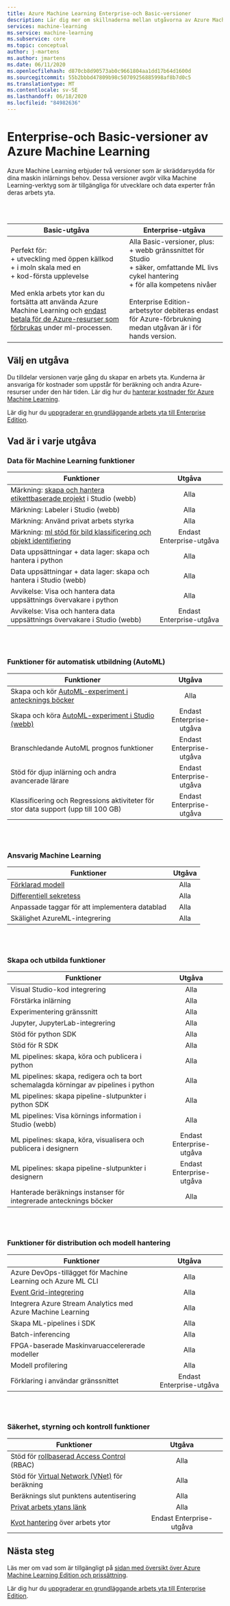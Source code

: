```yaml
---
title: Azure Machine Learning Enterprise-och Basic-versioner
description: Lär dig mer om skillnaderna mellan utgåvorna av Azure Machine Learning.
services: machine-learning
ms.service: machine-learning
ms.subservice: core
ms.topic: conceptual
author: j-martens
ms.author: jmartens
ms.date: 06/11/2020
ms.openlocfilehash: d870cb8d90573ab0c9661804aa1dd17b64d1600d
ms.sourcegitcommit: 55b2bbbd47809b98c50709256885998af8b7d0c5
ms.translationtype: MT
ms.contentlocale: sv-SE
ms.lasthandoff: 06/18/2020
ms.locfileid: "84982636"
---
```

# <a name="enterprise-and-basic-editions-of-azure-machine-learning"></a>Enterprise-och Basic-versioner av Azure Machine Learning 

Azure Machine Learning erbjuder två versioner som är skräddarsydda för dina maskin inlärnings behov. Dessa versioner avgör vilka Machine Learning-verktyg som är tillgängliga för utvecklare och data experter från deras arbets yta.

<br/>
<br/>

| Basic-utgåva | Enterprise-utgåva                 |
|------------------------------------------------------------------------------------|-----------|
|Perfekt för: <br/>+ utveckling med öppen källkod <br/>+ i moln skala med en<br/>+ kod-första upplevelse <br/><br/>Med enkla arbets ytor kan du fortsätta att använda Azure Machine Learning och [endast betala för de Azure-resurser som förbrukas](concept-plan-manage-cost.md) under ml-processen. |Alla Basic-versioner, plus:<br/>+ webb gränssnittet för Studio <br/>+ säker, omfattande ML livs cykel hantering <br/>+ för alla kompetens nivåer<br/><br/>Enterprise Edition-arbetsytor debiteras endast för Azure-förbrukning medan utgåvan är i för hands version. |

## <a name="choose-an-edition"></a>Välj en utgåva

Du tilldelar versionen varje gång du skapar en arbets yta. Kunderna är ansvariga för kostnader som uppstår för beräkning och andra Azure-resurser under den här tiden. Lär dig hur du [hanterar kostnader för Azure Machine Learning](concept-plan-manage-cost.md).

Lär dig hur du [uppgraderar en grundläggande arbets yta till Enterprise Edition](how-to-manage-workspace.md#upgrade). 

## <a name="whats-in-each-edition"></a>Vad är i varje utgåva

### <a name="data-for-machine-learning-capabilities"></a>Data för Machine Learning funktioner  

| Funktioner                     | Utgåva                 |
|------------------------------------------------------------------------------------|:-----------:|
| Märkning: [skapa och hantera etikettbaserade projekt](tutorial-labeling.md) i Studio (webb)                                                | Alla                     |
| Märkning: Labeler i Studio (webb)                                    | Alla                     |
| Märkning: Använd privat arbets styrka                               | Alla                     |
| Märkning: [ml stöd för bild klassificering och objekt identifiering](how-to-label-images.md)                  | Endast Enterprise-utgåva |
| Data uppsättningar + data lager: skapa och hantera i python                       | Alla                     |
| Data uppsättningar + data lager: skapa och hantera i Studio (webb)                         | Alla                     |
| Avvikelse: Visa och hantera data uppsättnings övervakare i python                           | Alla                     |
| Avvikelse: Visa och hantera data uppsättnings övervakare i Studio (webb)                            | Endast Enterprise-utgåva |


<br/>
<br/>

### <a name="automated-training-capabilities-automl"></a>Funktioner för automatisk utbildning (AutoML)

| Funktioner    | Utgåva                 |
|------------------------------------------------------------------------------------|:-----------:|
| Skapa och kör [AutoML-experiment i antecknings böcker](how-to-configure-auto-train.md)               | Alla                     |
| Skapa och köra [AutoML-experiment i Studio (webb)](how-to-use-automated-ml-for-ml-models.md)   | Endast Enterprise-utgåva |
| Branschledande AutoML prognos funktioner             | Endast Enterprise-utgåva |
| Stöd för djup inlärning och andra avancerade lärare | Endast Enterprise-utgåva |
| Klassificering och Regressions aktiviteter för stor data support (upp till 100 GB)                     | Endast Enterprise-utgåva |


<br/>
<br/>

### <a name="responsible-machine-learning"></a>Ansvarig Machine Learning

| Funktioner    | Utgåva                 |
|------------------------------------------------------------------------------------|:-----------:|
| [Förklarad modell](how-to-machine-learning-interpretability-automl.md)                                              | Alla                     |
| [Differentiell sekretess](how-to-differential-privacy.md)                          | Alla                     |
| Anpassade taggar för att implementera datablad    | Alla                     |
| Skälighet AzureML-integrering                                      | Alla                     |

<br/>
<br/>


### <a name="build-and-train-capabilities"></a>Skapa och utbilda funktioner

| Funktioner    | Utgåva                 |
|------------------------------------------------------------------------------------|:-----------:|
| Visual Studio-kod integrering                                                     | Alla                     |
| Förstärka inlärning                                                             | Alla                     |
| Experimentering gränssnitt                                                                 | Alla                     |
| Jupyter, JupyterLab-integrering                                                    | Alla                     |
| Stöd för python SDK                                                                 | Alla                     |
| Stöd för R SDK                                                                      | Alla                     |
| ML pipelines: skapa, köra och publicera i python                           | Alla                     |
| ML pipelines: skapa, redigera och ta bort schemalagda körningar av pipelines i python| Alla                     |
| ML pipelines: skapa pipeline-slutpunkter i python SDK                                   | Alla                     |
| ML pipelines: Visa körnings information i Studio (webb)                                              | Alla                     |
| ML pipelines: skapa, köra, visualisera och publicera i designern                  | Endast Enterprise-utgåva |
| ML pipelines: skapa pipeline-slutpunkter i designern | Endast Enterprise-utgåva |
| Hanterade beräknings instanser för integrerade antecknings böcker                                 | Alla                     |


<br/>
<br/>

### <a name="deployment-and-model-management-capabilities"></a>Funktioner för distribution och modell hantering

| Funktioner                            | Utgåva                 |
|------------------------------------------------------------------------------------|:-----------:|
| Azure DevOps-tillägget för Machine Learning och Azure ML CLI                 | Alla                     |
| [Event Grid-integrering](how-to-use-event-grid.md)                                                             | Alla                     |
| Integrera Azure Stream Analytics med Azure Machine Learning                       | Alla                     |
| Skapa ML-pipelines i SDK                                                         | Alla                     |
| Batch-inferencing                                                                  | Alla                     |
| FPGA-baserade Maskinvaruaccelererade modeller                                             | Alla                     |
| Modell profilering                                                                    | Alla                     |
| Förklaring i användar gränssnittet                                                               | Endast Enterprise-utgåva |

<br/>
<br/>

### <a name="security-governance-and-control-capabilities"></a>Säkerhet, styrning och kontroll funktioner

| Funktioner     | Utgåva                 |
|------------------------------------------------------------------------------------|:-----------:|
| Stöd för [rollbaserad Access Control](how-to-assign-roles.md) (RBAC)                                           | Alla                     |
| Stöd för [Virtual Network (VNet)](how-to-enable-virtual-network.md) för beräkning                                         | Alla                     |
| Beräknings slut punktens autentisering                                                    | Alla                     |
| [Privat arbets ytans länk](how-to-configure-private-link.md)                                                            | Alla                     |
| [Kvot hantering](how-to-manage-quotas.md) över arbets ytor                                                 | Endast Enterprise-utgåva |

## <a name="next-steps"></a>Nästa steg

Läs mer om vad som är tillgängligt på [sidan med översikt över Azure Machine Learning Edition och prissättning](https://azure.microsoft.com/pricing/details/machine-learning/). 

Lär dig hur du [uppgraderar en grundläggande arbets yta till Enterprise Edition](how-to-manage-workspace.md#upgrade). 
